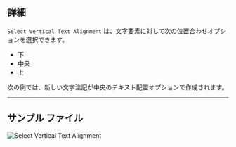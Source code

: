 ## 詳細
`Select Vertical Text Alignment` は、文字要素に対して次の位置合わせオプションを選択できます。
- 下
- 中央
- 上

次の例では、新しい文字注記が中央のテキスト配置オプションで作成されます。
___
## サンプル ファイル

![Select Vertical Text Alignment](./DSRevitNodesUI.VerticalAlignment_img.jpg)
